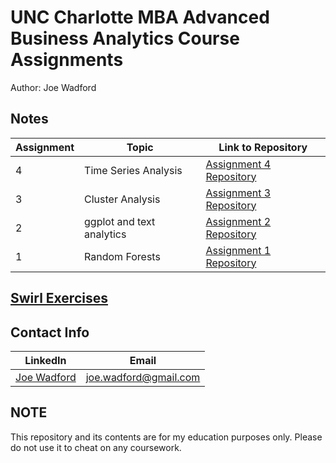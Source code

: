 #  UNC Charlotte MBA Advanced Business Analytics Course Assignments
Author: Joe Wadford <br />

## Notes
Assignment| Topic | Link to Repository
--- | --- | ---
4 |  Time Series Analysis | [Assignment 4 Repository](https://github.com/JoeWadford/Advanced-Business-Analytics-Assignments/tree/master/assignment%204)
3 |  Cluster Analysis |  [Assignment 3 Repository](https://github.com/JoeWadford/Advanced-Business-Analytics-Assignments/tree/master/assignment%203)
2 |  ggplot and text analytics |  [Assignment 2 Repository](https://github.com/JoeWadford/Advanced-Business-Analytics-Assignments/tree/master/assignment%202)
1 |  Random Forests |  [Assignment 1 Repository](https://github.com/JoeWadford/Advanced-Business-Analytics-Assignments/tree/master/assignment%201)
  

## [Swirl Exercises](https://github.com/JoeWadford/Data-Science-Coursera/tree/master/Swirl)


## Contact Info
LinkedIn | Email
 --- | ---
[Joe Wadford](https://www.linkedin.com/in/wjosephwadford/) |  <joe.wadford@gmail.com>

## NOTE

This repository and its contents are for my education purposes only. Please do not use it to cheat on any coursework. 